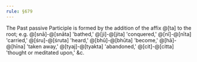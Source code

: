 ```yaml
---
rule: §679
---
```


The Past passive Participle is formed by the addition of the affix @[ta] to the root; e.g. @[snā]-@[snāta] 'bathed,' @[ji]-@[jita] 'conquered,' @[nī]-@[nīta] 'carried,' @[śru]-@[śruta] 'heard,' @[bhū]-@[bhūta] 'become,' @[hā]-@[hīna] 'taken away,' @[tyaj]-@[tyakta] 'abandoned,' @[cit]-@[citta] 'thought or meditated upon,' &c.